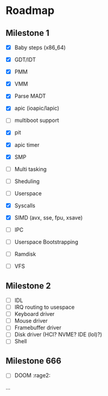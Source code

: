 # Roadmap

## Milestone 1

- [x] Baby steps (x86_64)
- [x] GDT/IDT
- [x] PMM
- [x] VMM
- [x] Parse MADT
- [x] apic (ioapic/lapic)
- [ ] multiboot support
- [x] pit
- [x] apic timer
- [x] SMP
- [ ] Multi tasking
- [ ] Sheduling
- [ ] Userspace
- [X] Syscalls
- [x] SIMD (avx, sse, fpu, xsave)
- [ ] IPC
- [ ] Userspace Bootstrapping
- [ ] Ramdisk
- [ ] VFS


## Milestone 2

- [ ] IDL
- [ ] IRQ routing to usespace
- [ ] Keyboard driver
- [ ] Mouse driver
- [ ] Framebuffer driver
- [ ] Disk driver (HCI? NVME? IDE (lol)?)
- [ ] Shell

## Milestone 666

- [ ] DOOM :rage2:

...
